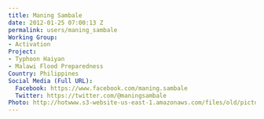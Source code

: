 ```yaml
---
title: Maning Sambale
date: 2012-01-25 07:00:13 Z
permalink: users/maning_sambale
Working Group:
- Activation
Project:
- Typhoon Haiyan
- Malawi Flood Preparedness
Country: Philippines
Social Media (Full URL):
  Facebook: https://www.facebook.com/maning.sambale
  Twitter: https://twitter.com/@maningsambale
Photo: http://hotwww.s3-website-us-east-1.amazonaws.com/files/old/pictures/picture-22-1412247363.jpg
---
```



